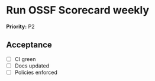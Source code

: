 # Run OSSF Scorecard weekly
**Priority:** P2

## Acceptance
- [ ] CI green
- [ ] Docs updated
- [ ] Policies enforced
